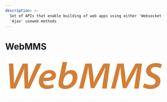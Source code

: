 ```yaml
---
description: >-
  Set of APIs that enable building of web apps using either 'Websocket' or
  'Ajax' useweb methods
---
```


# WebMMS

![WebMMS](../.gitbook/assets/webmms.png)



